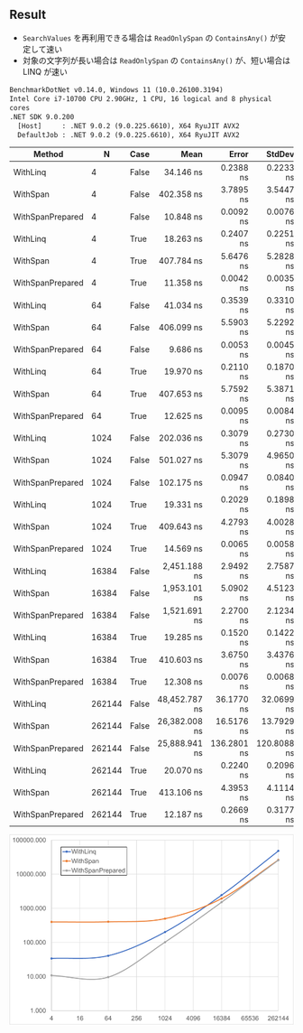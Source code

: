 ## Result

- `SearchValues` を再利用できる場合は `ReadOnlySpan` の `ContainsAny()` が安定して速い
- 対象の文字列が長い場合は `ReadOnlySpan` の `ContainsAny()` が、短い場合は LINQ が速い

```
BenchmarkDotNet v0.14.0, Windows 11 (10.0.26100.3194)
Intel Core i7-10700 CPU 2.90GHz, 1 CPU, 16 logical and 8 physical cores
.NET SDK 9.0.200
  [Host]     : .NET 9.0.2 (9.0.225.6610), X64 RyuJIT AVX2
  DefaultJob : .NET 9.0.2 (9.0.225.6610), X64 RyuJIT AVX2
```

| Method           | N      | Case  | Mean          | Error       | StdDev      | Gen0   | Gen1   | Allocated |
|----------------- |------- |------ |--------------:|------------:|------------:|-------:|-------:|----------:|
| WithLinq         | 4      | False |     34.146 ns |   0.2388 ns |   0.2233 ns | 0.0114 |      - |      96 B |
| WithSpan         | 4      | False |    402.358 ns |   3.7895 ns |   3.5447 ns | 0.1884 | 0.0010 |    1576 B |
| WithSpanPrepared | 4      | False |     10.848 ns |   0.0092 ns |   0.0076 ns |      - |      - |         - |
| WithLinq         | 4      | True  |     18.263 ns |   0.2407 ns |   0.2251 ns | 0.0115 |      - |      96 B |
| WithSpan         | 4      | True  |    407.784 ns |   5.6476 ns |   5.2828 ns | 0.1884 | 0.0010 |    1576 B |
| WithSpanPrepared | 4      | True  |     11.358 ns |   0.0042 ns |   0.0035 ns |      - |      - |         - |
| WithLinq         | 64     | False |     41.034 ns |   0.3539 ns |   0.3310 ns | 0.0114 |      - |      96 B |
| WithSpan         | 64     | False |    406.099 ns |   5.5903 ns |   5.2292 ns | 0.1884 | 0.0010 |    1576 B |
| WithSpanPrepared | 64     | False |      9.686 ns |   0.0053 ns |   0.0045 ns |      - |      - |         - |
| WithLinq         | 64     | True  |     19.970 ns |   0.2110 ns |   0.1870 ns | 0.0115 |      - |      96 B |
| WithSpan         | 64     | True  |    407.653 ns |   5.7592 ns |   5.3871 ns | 0.1884 | 0.0010 |    1576 B |
| WithSpanPrepared | 64     | True  |     12.625 ns |   0.0095 ns |   0.0084 ns |      - |      - |         - |
| WithLinq         | 1024   | False |    202.036 ns |   0.3079 ns |   0.2730 ns | 0.0114 |      - |      96 B |
| WithSpan         | 1024   | False |    501.027 ns |   5.3079 ns |   4.9650 ns | 0.1879 | 0.0010 |    1576 B |
| WithSpanPrepared | 1024   | False |    102.175 ns |   0.0947 ns |   0.0840 ns |      - |      - |         - |
| WithLinq         | 1024   | True  |     19.331 ns |   0.2029 ns |   0.1898 ns | 0.0115 |      - |      96 B |
| WithSpan         | 1024   | True  |    409.643 ns |   4.2793 ns |   4.0028 ns | 0.1884 | 0.0010 |    1576 B |
| WithSpanPrepared | 1024   | True  |     14.569 ns |   0.0065 ns |   0.0058 ns |      - |      - |         - |
| WithLinq         | 16384  | False |  2,451.188 ns |   2.9492 ns |   2.7587 ns | 0.0114 |      - |      96 B |
| WithSpan         | 16384  | False |  1,953.101 ns |   5.0902 ns |   4.5123 ns | 0.1869 |      - |    1576 B |
| WithSpanPrepared | 16384  | False |  1,521.691 ns |   2.2700 ns |   2.1234 ns |      - |      - |         - |
| WithLinq         | 16384  | True  |     19.285 ns |   0.1520 ns |   0.1422 ns | 0.0115 |      - |      96 B |
| WithSpan         | 16384  | True  |    410.603 ns |   3.6750 ns |   3.4376 ns | 0.1884 | 0.0010 |    1576 B |
| WithSpanPrepared | 16384  | True  |     12.308 ns |   0.0076 ns |   0.0068 ns |      - |      - |         - |
| WithLinq         | 262144 | False | 48,452.787 ns |  36.1770 ns |  32.0699 ns |      - |      - |      96 B |
| WithSpan         | 262144 | False | 26,382.008 ns |  16.5176 ns |  13.7929 ns | 0.1831 |      - |    1576 B |
| WithSpanPrepared | 262144 | False | 25,888.941 ns | 136.2801 ns | 120.8088 ns |      - |      - |         - |
| WithLinq         | 262144 | True  |     20.070 ns |   0.2240 ns |   0.2096 ns | 0.0115 |      - |      96 B |
| WithSpan         | 262144 | True  |    413.106 ns |   4.3953 ns |   4.1114 ns | 0.1884 | 0.0010 |    1576 B |
| WithSpanPrepared | 262144 | True  |     12.187 ns |   0.2669 ns |   0.3177 ns |      - |      - |         - |

![Graph](img/Graph.png)
